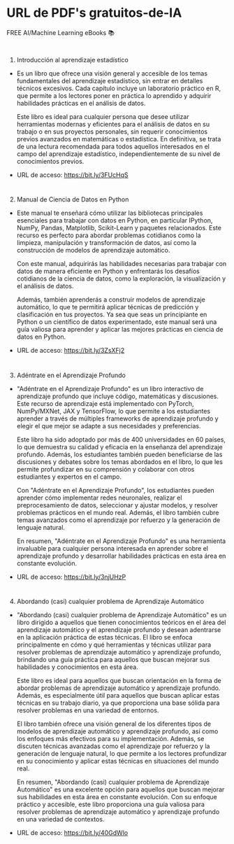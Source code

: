 # URL de PDF's gratuitos-de-IA
FREE AI/Machine Learning eBooks 📚
#
1. Introducción al aprendizaje estadístico

- Es un libro que ofrece una visión general y accesible de los temas fundamentales del aprendizaje estadístico, sin entrar en detalles técnicos excesivos. Cada           capítulo incluye un laboratorio práctico en R, que permite a los lectores poner en práctica lo aprendido y adquirir habilidades prácticas en el análisis de datos.

  Este libro es ideal para cualquier persona que desee utilizar herramientas modernas y eficientes para el análisis de datos en su trabajo o en sus proyectos             personales, sin requerir conocimientos previos avanzados en matemáticas o estadística. En definitiva, se trata de una lectura recomendada para todos aquellos           interesados en el campo del aprendizaje estadístico, independientemente de su nivel de conocimientos previos.
- URL de acceso: https://bit.ly/3FUcHqS
#
2. Manual de Ciencia de Datos en Python

- Este manual te enseñará cómo utilizar las bibliotecas principales esenciales para trabajar con datos en Python, en particular IPython, NumPy, Pandas, Matplotlib,       Scikit-Learn y paquetes relacionados. Este recurso es perfecto para abordar problemas cotidianos como la limpieza, manipulación y transformación de datos, así como     la construcción de modelos de aprendizaje automático. 

  Con este manual, adquirirás las habilidades necesarias para trabajar con datos de manera eficiente en Python y enfrentarás los desafíos cotidianos de la ciencia de     datos, como la exploración, la visualización y el análisis de datos. 
  
  Además, también aprenderás a construir modelos de aprendizaje automático, lo que te permitirá aplicar técnicas de predicción y clasificación en tus proyectos. Ya sea   que seas un principiante en Python o un científico de datos experimentado, este manual será una guía valiosa para aprender y aplicar las mejores prácticas en ciencia   de datos en Python.
- URL de acceso: https://bit.ly/3ZsXFj2
#
3. Adéntrate en el Aprendizaje Profundo

- "Adéntrate en el Aprendizaje Profundo" es un libro interactivo de aprendizaje profundo que incluye código, matemáticas y discusiones. Este recurso de aprendizaje está implementado con PyTorch, NumPy/MXNet, JAX y TensorFlow, lo que permite a los estudiantes aprender a través de múltiples frameworks de aprendizaje profundo y elegir el que mejor se adapte a sus necesidades y preferencias.

  Este libro ha sido adoptado por más de 400 universidades en 60 países, lo que demuestra su calidad y eficacia en la enseñanza del aprendizaje profundo. Además, los     estudiantes también pueden beneficiarse de las discusiones y debates sobre los temas abordados en el libro, lo que les permite profundizar en su comprensión y         colaborar con otros estudiantes y expertos en el campo.

  Con "Adéntrate en el Aprendizaje Profundo", los estudiantes pueden aprender cómo implementar redes neuronales, realizar el preprocesamiento de datos, seleccionar y     ajustar modelos, y resolver problemas prácticos en el mundo real. Además, el libro también cubre temas avanzados como el aprendizaje por refuerzo y la generación de   lenguaje natural.

  En resumen, "Adéntrate en el Aprendizaje Profundo" es una herramienta invaluable para cualquier persona interesada en aprender sobre el aprendizaje profundo y         desarrollar habilidades prácticas en esta área en constante evolución.
- URL de acceso: https://bit.ly/3njUHzP
#
4. Abordando (casi) cualquier problema de Aprendizaje Automático

- "Abordando (casi) cualquier problema de Aprendizaje Automático" es un libro dirigido a aquellos que tienen conocimientos teóricos en el área del aprendizaje automático y el aprendizaje profundo y desean adentrarse en la aplicación práctica de estas técnicas. El libro se enfoca principalmente en cómo y qué herramientas y técnicas utilizar para resolver problemas de aprendizaje automático y aprendizaje profundo, brindando una guía práctica para aquellos que buscan mejorar sus habilidades y conocimientos en esta área.

    Este libro es ideal para aquellos que buscan orientación en la forma de abordar problemas de aprendizaje automático y aprendizaje profundo. Además, es                 especialmente útil para aquellos que buscan aplicar estas técnicas en su trabajo diario, ya que proporciona una base sólida para resolver problemas en una variedad     de entornos.

    El libro también ofrece una visión general de los diferentes tipos de modelos de aprendizaje automático y aprendizaje profundo, así como los enfoques más efectivos     para su implementación. Además, se discuten técnicas avanzadas como el aprendizaje por refuerzo y la generación de lenguaje natural, lo que permite a los lectores     profundizar en su conocimiento y aplicar estas técnicas en situaciones del mundo real.

    En resumen, "Abordando (casi) cualquier problema de Aprendizaje Automático" es una excelente opción para aquellos que buscan mejorar sus habilidades en esta área       en constante evolución. Con su enfoque práctico y accesible, este libro proporciona una guía valiosa para resolver problemas de aprendizaje automático y               aprendizaje profundo en una variedad de contextos.
- URL de acceso: https://bit.ly/40GdWlo
